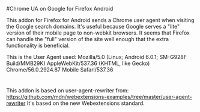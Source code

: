 #Chrome UA on Google for Firefox Android

This addon for Firefox for Android sends a Chrome user agent when visiting the Google search domains.
It's useful because Google serves a "lite" version of their mobile page to non-webkit browsers.
It seems that Firefox can handle the "full" version of the site well enough that the extra functionality is beneficial.

This is the User Agent used:
Mozilla/5.0 (Linux; Android 6.0.1; SM-G928F Build/MMB29K) AppleWebKit/537.36 (KHTML, like Gecko) Chrome/56.0.2924.87 Mobile Safari/537.36

#
This addon is based on user-agent-rewriter from:
https://github.com/mdn/webextensions-examples/tree/master/user-agent-rewriter
It's based on the new Webextensions standard.

